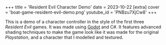 +++
title = 'Resident Evil Character Demo'
date = 2023-10-22
[extra]
cover = 'boat-game-resident-evil-demo.png'
youtube_id = 'PNBzu7XjCw8'
+++

This is a demo of a character controller in the style of the first three *Resident Evil* games. It was made using [Godot](https://godotengine.org/) and C#. It  features advanced shading techniques to make the game look like it was made for the original *Playstation*, and a character that I modelled and textured.
